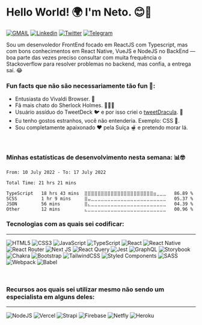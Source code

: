# Hello World! 🌍 I'm Neto. 😊👋

<a href="mailto:ssneto88@gmail.com?subject=Vim%20pelo%20Github!" target="_blank">![GMAIL](https://img.shields.io/badge/Gmail-D14836?style=for-the-badge&logo=gmail&logoColor=white)</a>
<a href="https://www.linkedin.com/in/ssneto/" target="_blank">![Linkedin](https://img.shields.io/badge/linkedin-%230077B5.svg?style=for-the-badge&logo=linkedin&logoColor=white)</a>
<a href="http://twitter.com/oinconquistado" target="_blank">![Twitter](https://img.shields.io/badge/Twitter-%231DA1F2.svg?style=for-the-badge&logo=Twitter&logoColor=white)</a>
<a href="https://telegram.me/oinconquistado" target="_blank">![Telegram](https://img.shields.io/badge/Telegram-2CA5E0?style=for-the-badge&logo=telegram&logoColor=white)</a>

Sou um desenvoledor FrontEnd focado em ReactJS com Typescript, mas com bons conhecimentos em React Native, VueJS e NodeJS no BackEnd — boa parte das vezes preciso consultar com muita frequência o Stackoverflow para resolver problemas no backend, mas confia, a entrega saí. 😂
&nbsp;

### Fun facts que não são necessariamente tão fun 🤪:

- Entusiasta do Vivaldi Browser. 🧭
- Fã mais chato do Sherlock Holmes. 🕵🏼‍♀️
- Usuário assíduo do TweetDeck 🐦 e por isso criei o <a href="https://github.com/oinconquistado/tweetDracula" target="_blank"> tweetDracula</a>. 🦇
- Eu tenho gostos estranhos, você não entenderia. Exemplo: CSS 🎨.
- Sou completamente apaixonado ❤️ pela Suíça 🫕 e pretendo morar lá.

&nbsp;

### Minhas estatísticas de desenvolvimento nesta semana: 📊🤓

<!--START_SECTION:waka-->

```text
From: 10 July 2022 - To: 17 July 2022

Total Time: 21 hrs 21 mins

TypeScript   18 hrs 43 mins  ⣿⣿⣿⣿⣿⣿⣿⣿⣿⣿⣿⣿⣿⣿⣿⣿⣿⣿⣿⣿⣿⣶⣀⣀⣀   86.89 %
SCSS         1 hr 9 mins     ⣿⣤⣀⣀⣀⣀⣀⣀⣀⣀⣀⣀⣀⣀⣀⣀⣀⣀⣀⣀⣀⣀⣀⣀⣀   05.37 %
JSON         56 mins         ⣿⣄⣀⣀⣀⣀⣀⣀⣀⣀⣀⣀⣀⣀⣀⣀⣀⣀⣀⣀⣀⣀⣀⣀⣀   04.39 %
Other        12 mins         ⣄⣀⣀⣀⣀⣀⣀⣀⣀⣀⣀⣀⣀⣀⣀⣀⣀⣀⣀⣀⣀⣀⣀⣀⣀   00.96 %
```

<!--END_SECTION:waka-->

### **Tecnologias com as quais sei codificar:**

---

![HTML5](https://img.shields.io/badge/html5-%23E34F26.svg?style=for-the-badge&logo=html5&logoColor=white)
![CSS3](https://img.shields.io/badge/css3-%231572B6.svg?style=for-the-badge&logo=css3&logoColor=white)
![JavaScript](https://img.shields.io/badge/javascript-%23323330.svg?style=for-the-badge&logo=javascript&logoColor=%23F7DF1E)
![TypeScript](https://img.shields.io/badge/typescript-%23007ACC.svg?style=for-the-badge&logo=typescript&logoColor=white)
![React](https://img.shields.io/badge/react-%2320232a.svg?style=for-the-badge&logo=react&logoColor=%2361DAFB)
![React Native](https://img.shields.io/badge/react_native-%2320232a.svg?style=for-the-badge&logo=react&logoColor=%2361DAFB)
![React Router](https://img.shields.io/badge/React_Router-CA4245?style=for-the-badge&logo=react-router&logoColor=white)
![Next JS](https://img.shields.io/badge/Next-black?style=for-the-badge&logo=next.js&logoColor=white)
![React Query](https://img.shields.io/badge/-React%20Query-FF4154?style=for-the-badge&logo=react%20query&logoColor=white)
![Jest](https://img.shields.io/badge/-jest-%23C21325?style=for-the-badge&logo=jest&logoColor=white)
![GraphQL](https://img.shields.io/badge/-GraphQL-E10098?style=for-the-badge&logo=graphql&logoColor=white)
![Storybook](https://img.shields.io/badge/-Storybook-FF4785?style=for-the-badge&logo=storybook&logoColor=white)
![Chakra](https://img.shields.io/badge/chakra-4ac9be.svg?style=for-the-badge&logo=chakraui&logoColor=white)
![Bootstrap](https://img.shields.io/badge/bootstrap-%23563D7C.svg?style=for-the-badge&logo=bootstrap&logoColor=white)
![TailwindCSS](https://img.shields.io/badge/tailwindcss-51b7b5.svg?style=for-the-badge&logo=tailwind-css&logoColor=white)
![Styled Components](https://img.shields.io/badge/styled--components-dd6f93?style=for-the-badge&logo=styled-components&logoColor=white)
![SASS](https://img.shields.io/badge/SASS-hotpink.svg?style=for-the-badge&logo=SASS&logoColor=white)
![Webpack](https://img.shields.io/badge/webpack-%238DD6F9.svg?style=for-the-badge&logo=webpack&logoColor=black)
![Babel](https://img.shields.io/badge/Babel-F9DC3e?style=for-the-badge&logo=babel&logoColor=black)

&nbsp;

### **Recursos aos quais sei utilizar mesmo não sendo um especialista em alguns deles:**

---

![NodeJS](https://img.shields.io/badge/node.js-6DA55F?style=for-the-badge&logo=node.js&logoColor=white)
![Vercel](https://img.shields.io/badge/vercel-%23000000.svg?style=for-the-badge&logo=vercel&logoColor=white)
![Strapi](https://img.shields.io/badge/strapi-%232E7EEA.svg?style=for-the-badge&logo=strapi&logoColor=white)
![Firebase](https://img.shields.io/badge/Firebase-f2c803?style=for-the-badge&logo=Firebase&logoColor=black)
![Netfly](https://img.shields.io/badge/Netlify-00C7B7?style=for-the-badge&logo=netlify&logoColor=white)
![Heroku](https://img.shields.io/badge/heroku-%23430098.svg?style=for-the-badge&logo=heroku&logoColor=white)
